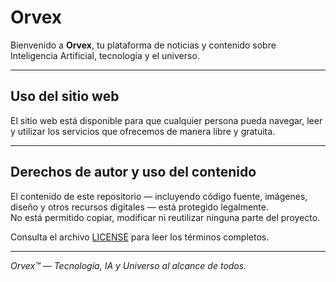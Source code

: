# Orvex

Bienvenido a **Orvex**, tu plataforma de noticias y contenido sobre Inteligencia Artificial, tecnología y el universo.

---

## Uso del sitio web

El sitio web está disponible para que cualquier persona pueda navegar, leer y utilizar los servicios que ofrecemos de manera libre y gratuita.

---

## Derechos de autor y uso del contenido

El contenido de este repositorio — incluyendo código fuente, imágenes, diseño y otros recursos digitales — está protegido legalmente.  
No está permitido copiar, modificar ni reutilizar ninguna parte del proyecto.

Consulta el archivo [LICENSE](./LICENSE) para leer los términos completos.

---

*Orvex™ — Tecnología, IA y Universo al alcance de todos.*
